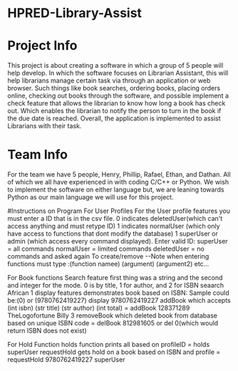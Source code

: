 # HPRED-Library-Assist
# Project Info
This project is about creating a software in which a group of 5 people will help develop. In which the software focuses on Librarian Assistant, this will help librarians manage certain task via through an application or web browser. Such things like book searches, ordering books, placing orders online, checking out books through the software, and possible implement a check feature that allows the librarian to know how long a book has check out. Which enables the librarian to notify the person to turn in the book if the due date is reached. Overall, the application is implemented to assist Librarians with their task.

# Team Info
For the team we have 5 people, Henry, Phillip, Rafael, Ethan, and Dathan. All of which we all have experienced in with coding C/C++ or Python. We wish to implement the software on either language but, we are leaning towards Python as our main language we will use for this project.

#Instructions on Program 
For User Profiles
For the User profile features you must enter a ID that is in the csv file. 0 indicates deletedUser(which can't access anything and must retype ID) 1 indicates  normalUser (which only have access to functions that dont modify the database) 1 superUser or admin (which access every command displayed). Enter valid ID:
superUser = all commands
normalUser = limited commands
deletedUser = no commands and asked again
To create/remove
--Note when entering functions must type :(function namee) (argument) (argument2) etc...

For Book functions 
Search feature first thing was a string and the second and integer for the mode. 0 is by title, 1 for author, and 2 for ISBN  seaarch African 1
display features demonstrates book based on ISBN: Sample could be:(0)  or (9780762419227) display 9780762419227
addBook which accepts (int isbn) (str title) (str author) (int total) = addBook 128371289 TheLogofortune Billy 3
removeBook  which deleted book from database based on unique ISBN code  = delBook 812981605 or del 0(which would return ISBN does not exist)

For Hold Function
holds function prints all based on profileID  = holds superUser
requestHold gets hold on a book based on ISBN and profile = requestHold 9780762419227 superUser

